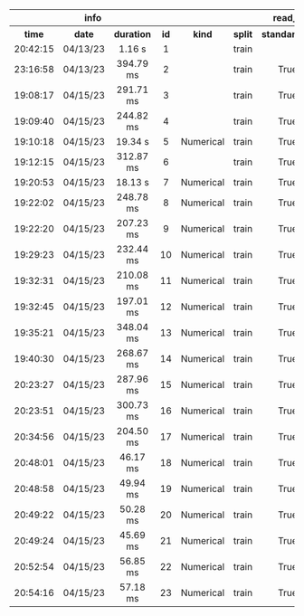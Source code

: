 <table>
<tr>
<th colspan=4 style="text-align: center; vertical-align: middle;">info</th>
<th colspan=5 style="text-align: center; vertical-align: middle;">read_data</th>
<th colspan=11 style="text-align: center; vertical-align: middle;">LogisticRegression</th>
<th colspan=5 style="text-align: center; vertical-align: middle;">cross_val_predict</th>
<th colspan=1 style="text-align: center; vertical-align: middle;">metrics</th>
</tr>
<th style="text-align: center; vertical-align: middle;">time</th>
<th style="text-align: center; vertical-align: middle;">date</th>
<th style="text-align: center; vertical-align: middle;">duration</th>
<th style="text-align: center; vertical-align: middle;">id</th>
<th style="text-align: center; vertical-align: middle;">kind</th>
<th style="text-align: center; vertical-align: middle;">split</th>
<th style="text-align: center; vertical-align: middle;">standardize</th>
<th style="text-align: center; vertical-align: middle;">encode</th>
<th style="text-align: center; vertical-align: middle;">display</th>
<th style="text-align: center; vertical-align: middle;">multi_class</th>
<th style="text-align: center; vertical-align: middle;">penalty</th>
<th style="text-align: center; vertical-align: middle;">dual</th>
<th style="text-align: center; vertical-align: middle;">tol</th>
<th style="text-align: center; vertical-align: middle;">C</th>
<th style="text-align: center; vertical-align: middle;">fit_intercept</th>
<th style="text-align: center; vertical-align: middle;">intercept_scaling</th>
<th style="text-align: center; vertical-align: middle;">solver</th>
<th style="text-align: center; vertical-align: middle;">max_iter</th>
<th style="text-align: center; vertical-align: middle;">verbose</th>
<th style="text-align: center; vertical-align: middle;">warm_start</th>
<th style="text-align: center; vertical-align: middle;">estimator</th>
<th style="text-align: center; vertical-align: middle;">cv</th>
<th style="text-align: center; vertical-align: middle;">verbose</th>
<th style="text-align: center; vertical-align: middle;">pre_dispatch</th>
<th style="text-align: center; vertical-align: middle;">method</th>
<th style="text-align: center; vertical-align: middle;">accuracy</th>
</tr>
<tr>
<td style="text-align: center; vertical-align: middle;">20:42:15</td>
<td style="text-align: center; vertical-align: middle;">04/13/23</td>
<td style="text-align: center; vertical-align: middle;">1.16 s</td>
<td style="text-align: center; vertical-align: middle;">1</td>
<td style="text-align: center; vertical-align: middle;"></td>
<td style="text-align: center; vertical-align: middle;">train</td>
<td style="text-align: center; vertical-align: middle;"></td>
<td style="text-align: center; vertical-align: middle;">OneHot</td>
<td style="text-align: center; vertical-align: middle;">False</td>
<td style="text-align: center; vertical-align: middle;">ovr</td>
<td style="text-align: center; vertical-align: middle;">l2</td>
<td style="text-align: center; vertical-align: middle;">False</td>
<td style="text-align: center; vertical-align: middle;">0.0</td>
<td style="text-align: center; vertical-align: middle;">1.0</td>
<td style="text-align: center; vertical-align: middle;">True</td>
<td style="text-align: center; vertical-align: middle;">1</td>
<td style="text-align: center; vertical-align: middle;">lbfgs</td>
<td style="text-align: center; vertical-align: middle;">100</td>
<td style="text-align: center; vertical-align: middle;">0</td>
<td style="text-align: center; vertical-align: middle;">False</td>
<td style="text-align: center; vertical-align: middle;">LogisticRegression(multi_class='ovr')</td>
<td style="text-align: center; vertical-align: middle;">4</td>
<td style="text-align: center; vertical-align: middle;">0</td>
<td style="text-align: center; vertical-align: middle;">2*n_jobs</td>
<td style="text-align: center; vertical-align: middle;">predict</td>
<td style="text-align: center; vertical-align: middle;">0.8415254237288136</td>
</tr>
<tr>
<td style="text-align: center; vertical-align: middle;">23:16:58</td>
<td style="text-align: center; vertical-align: middle;">04/13/23</td>
<td style="text-align: center; vertical-align: middle;">394.79 ms</td>
<td style="text-align: center; vertical-align: middle;">2</td>
<td style="text-align: center; vertical-align: middle;"></td>
<td style="text-align: center; vertical-align: middle;">train</td>
<td style="text-align: center; vertical-align: middle;">True</td>
<td style="text-align: center; vertical-align: middle;">OneHot</td>
<td style="text-align: center; vertical-align: middle;"></td>
<td style="text-align: center; vertical-align: middle;">ovr</td>
<td style="text-align: center; vertical-align: middle;">l2</td>
<td style="text-align: center; vertical-align: middle;">False</td>
<td style="text-align: center; vertical-align: middle;">0.0</td>
<td style="text-align: center; vertical-align: middle;">1.0</td>
<td style="text-align: center; vertical-align: middle;">True</td>
<td style="text-align: center; vertical-align: middle;">1</td>
<td style="text-align: center; vertical-align: middle;">lbfgs</td>
<td style="text-align: center; vertical-align: middle;">100</td>
<td style="text-align: center; vertical-align: middle;">0</td>
<td style="text-align: center; vertical-align: middle;">False</td>
<td style="text-align: center; vertical-align: middle;">LogisticRegression(multi_class='ovr')</td>
<td style="text-align: center; vertical-align: middle;">4</td>
<td style="text-align: center; vertical-align: middle;">0</td>
<td style="text-align: center; vertical-align: middle;">2*n_jobs</td>
<td style="text-align: center; vertical-align: middle;">predict</td>
<td style="text-align: center; vertical-align: middle;">0.8703389830508474</td>
</tr>
<tr>
<td style="text-align: center; vertical-align: middle;">19:08:17</td>
<td style="text-align: center; vertical-align: middle;">04/15/23</td>
<td style="text-align: center; vertical-align: middle;">291.71 ms</td>
<td style="text-align: center; vertical-align: middle;">3</td>
<td style="text-align: center; vertical-align: middle;"></td>
<td style="text-align: center; vertical-align: middle;">train</td>
<td style="text-align: center; vertical-align: middle;">True</td>
<td style="text-align: center; vertical-align: middle;">OneHot</td>
<td style="text-align: center; vertical-align: middle;"></td>
<td style="text-align: center; vertical-align: middle;">ovr</td>
<td style="text-align: center; vertical-align: middle;">l2</td>
<td style="text-align: center; vertical-align: middle;">False</td>
<td style="text-align: center; vertical-align: middle;">0.0</td>
<td style="text-align: center; vertical-align: middle;">1.0</td>
<td style="text-align: center; vertical-align: middle;">True</td>
<td style="text-align: center; vertical-align: middle;">1</td>
<td style="text-align: center; vertical-align: middle;">lbfgs</td>
<td style="text-align: center; vertical-align: middle;">100</td>
<td style="text-align: center; vertical-align: middle;">0</td>
<td style="text-align: center; vertical-align: middle;">False</td>
<td style="text-align: center; vertical-align: middle;">LogisticRegression(multi_class='ovr')</td>
<td style="text-align: center; vertical-align: middle;">4</td>
<td style="text-align: center; vertical-align: middle;">0</td>
<td style="text-align: center; vertical-align: middle;">2*n_jobs</td>
<td style="text-align: center; vertical-align: middle;">predict</td>
<td style="text-align: center; vertical-align: middle;">0.8703389830508474</td>
</tr>
<tr>
<td style="text-align: center; vertical-align: middle;">19:09:40</td>
<td style="text-align: center; vertical-align: middle;">04/15/23</td>
<td style="text-align: center; vertical-align: middle;">244.82 ms</td>
<td style="text-align: center; vertical-align: middle;">4</td>
<td style="text-align: center; vertical-align: middle;"></td>
<td style="text-align: center; vertical-align: middle;">train</td>
<td style="text-align: center; vertical-align: middle;">True</td>
<td style="text-align: center; vertical-align: middle;">OneHot</td>
<td style="text-align: center; vertical-align: middle;"></td>
<td style="text-align: center; vertical-align: middle;">ovr</td>
<td style="text-align: center; vertical-align: middle;">l2</td>
<td style="text-align: center; vertical-align: middle;">False</td>
<td style="text-align: center; vertical-align: middle;">0.0</td>
<td style="text-align: center; vertical-align: middle;">1.0</td>
<td style="text-align: center; vertical-align: middle;">True</td>
<td style="text-align: center; vertical-align: middle;">1</td>
<td style="text-align: center; vertical-align: middle;">lbfgs</td>
<td style="text-align: center; vertical-align: middle;">100</td>
<td style="text-align: center; vertical-align: middle;">0</td>
<td style="text-align: center; vertical-align: middle;">False</td>
<td style="text-align: center; vertical-align: middle;">LogisticRegression(multi_class='ovr')</td>
<td style="text-align: center; vertical-align: middle;">4</td>
<td style="text-align: center; vertical-align: middle;">0</td>
<td style="text-align: center; vertical-align: middle;">2*n_jobs</td>
<td style="text-align: center; vertical-align: middle;">predict</td>
<td style="text-align: center; vertical-align: middle;">0.8703389830508474</td>
</tr>
<tr>
<td style="text-align: center; vertical-align: middle;">19:10:18</td>
<td style="text-align: center; vertical-align: middle;">04/15/23</td>
<td style="text-align: center; vertical-align: middle;">19.34 s</td>
<td style="text-align: center; vertical-align: middle;">5</td>
<td style="text-align: center; vertical-align: middle;">Numerical</td>
<td style="text-align: center; vertical-align: middle;">train</td>
<td style="text-align: center; vertical-align: middle;">True</td>
<td style="text-align: center; vertical-align: middle;"></td>
<td style="text-align: center; vertical-align: middle;"></td>
<td style="text-align: center; vertical-align: middle;">ovr</td>
<td style="text-align: center; vertical-align: middle;">l2</td>
<td style="text-align: center; vertical-align: middle;">False</td>
<td style="text-align: center; vertical-align: middle;">0.0</td>
<td style="text-align: center; vertical-align: middle;">1.0</td>
<td style="text-align: center; vertical-align: middle;">True</td>
<td style="text-align: center; vertical-align: middle;">1</td>
<td style="text-align: center; vertical-align: middle;">lbfgs</td>
<td style="text-align: center; vertical-align: middle;">100</td>
<td style="text-align: center; vertical-align: middle;">0</td>
<td style="text-align: center; vertical-align: middle;">False</td>
<td style="text-align: center; vertical-align: middle;">LogisticRegression(multi_class='ovr')</td>
<td style="text-align: center; vertical-align: middle;">4</td>
<td style="text-align: center; vertical-align: middle;">0</td>
<td style="text-align: center; vertical-align: middle;">2*n_jobs</td>
<td style="text-align: center; vertical-align: middle;">predict</td>
<td style="text-align: center; vertical-align: middle;">0.861864406779661</td>
</tr>
<tr>
<td style="text-align: center; vertical-align: middle;">19:12:15</td>
<td style="text-align: center; vertical-align: middle;">04/15/23</td>
<td style="text-align: center; vertical-align: middle;">312.87 ms</td>
<td style="text-align: center; vertical-align: middle;">6</td>
<td style="text-align: center; vertical-align: middle;"></td>
<td style="text-align: center; vertical-align: middle;">train</td>
<td style="text-align: center; vertical-align: middle;">True</td>
<td style="text-align: center; vertical-align: middle;">Frequency</td>
<td style="text-align: center; vertical-align: middle;"></td>
<td style="text-align: center; vertical-align: middle;">ovr</td>
<td style="text-align: center; vertical-align: middle;">l2</td>
<td style="text-align: center; vertical-align: middle;">False</td>
<td style="text-align: center; vertical-align: middle;">0.0</td>
<td style="text-align: center; vertical-align: middle;">1.0</td>
<td style="text-align: center; vertical-align: middle;">True</td>
<td style="text-align: center; vertical-align: middle;">1</td>
<td style="text-align: center; vertical-align: middle;">lbfgs</td>
<td style="text-align: center; vertical-align: middle;">100</td>
<td style="text-align: center; vertical-align: middle;">0</td>
<td style="text-align: center; vertical-align: middle;">False</td>
<td style="text-align: center; vertical-align: middle;">LogisticRegression(multi_class='ovr')</td>
<td style="text-align: center; vertical-align: middle;">4</td>
<td style="text-align: center; vertical-align: middle;">0</td>
<td style="text-align: center; vertical-align: middle;">2*n_jobs</td>
<td style="text-align: center; vertical-align: middle;">predict</td>
<td style="text-align: center; vertical-align: middle;">0.8686440677966102</td>
</tr>
<tr>
<td style="text-align: center; vertical-align: middle;">19:20:53</td>
<td style="text-align: center; vertical-align: middle;">04/15/23</td>
<td style="text-align: center; vertical-align: middle;">18.13 s</td>
<td style="text-align: center; vertical-align: middle;">7</td>
<td style="text-align: center; vertical-align: middle;">Numerical</td>
<td style="text-align: center; vertical-align: middle;">train</td>
<td style="text-align: center; vertical-align: middle;">True</td>
<td style="text-align: center; vertical-align: middle;"></td>
<td style="text-align: center; vertical-align: middle;"></td>
<td style="text-align: center; vertical-align: middle;">ovr</td>
<td style="text-align: center; vertical-align: middle;">l2</td>
<td style="text-align: center; vertical-align: middle;">False</td>
<td style="text-align: center; vertical-align: middle;">0.0</td>
<td style="text-align: center; vertical-align: middle;">1.0</td>
<td style="text-align: center; vertical-align: middle;">True</td>
<td style="text-align: center; vertical-align: middle;">1</td>
<td style="text-align: center; vertical-align: middle;">lbfgs</td>
<td style="text-align: center; vertical-align: middle;">100</td>
<td style="text-align: center; vertical-align: middle;">0</td>
<td style="text-align: center; vertical-align: middle;">False</td>
<td style="text-align: center; vertical-align: middle;">LogisticRegression(multi_class='ovr')</td>
<td style="text-align: center; vertical-align: middle;">4</td>
<td style="text-align: center; vertical-align: middle;">0</td>
<td style="text-align: center; vertical-align: middle;">2*n_jobs</td>
<td style="text-align: center; vertical-align: middle;">predict</td>
<td style="text-align: center; vertical-align: middle;">0.861864406779661</td>
</tr>
<tr>
<td style="text-align: center; vertical-align: middle;">19:22:02</td>
<td style="text-align: center; vertical-align: middle;">04/15/23</td>
<td style="text-align: center; vertical-align: middle;">248.78 ms</td>
<td style="text-align: center; vertical-align: middle;">8</td>
<td style="text-align: center; vertical-align: middle;">Numerical</td>
<td style="text-align: center; vertical-align: middle;">train</td>
<td style="text-align: center; vertical-align: middle;">True</td>
<td style="text-align: center; vertical-align: middle;"></td>
<td style="text-align: center; vertical-align: middle;"></td>
<td style="text-align: center; vertical-align: middle;">ovr</td>
<td style="text-align: center; vertical-align: middle;">l2</td>
<td style="text-align: center; vertical-align: middle;">False</td>
<td style="text-align: center; vertical-align: middle;">0.0</td>
<td style="text-align: center; vertical-align: middle;">1.0</td>
<td style="text-align: center; vertical-align: middle;">True</td>
<td style="text-align: center; vertical-align: middle;">1</td>
<td style="text-align: center; vertical-align: middle;">lbfgs</td>
<td style="text-align: center; vertical-align: middle;">100</td>
<td style="text-align: center; vertical-align: middle;">0</td>
<td style="text-align: center; vertical-align: middle;">False</td>
<td style="text-align: center; vertical-align: middle;">LogisticRegression(multi_class='ovr')</td>
<td style="text-align: center; vertical-align: middle;">4</td>
<td style="text-align: center; vertical-align: middle;">0</td>
<td style="text-align: center; vertical-align: middle;">2*n_jobs</td>
<td style="text-align: center; vertical-align: middle;">predict</td>
<td style="text-align: center; vertical-align: middle;">0.861864406779661</td>
</tr>
<tr>
<td style="text-align: center; vertical-align: middle;">19:22:20</td>
<td style="text-align: center; vertical-align: middle;">04/15/23</td>
<td style="text-align: center; vertical-align: middle;">207.23 ms</td>
<td style="text-align: center; vertical-align: middle;">9</td>
<td style="text-align: center; vertical-align: middle;">Numerical</td>
<td style="text-align: center; vertical-align: middle;">train</td>
<td style="text-align: center; vertical-align: middle;">True</td>
<td style="text-align: center; vertical-align: middle;"></td>
<td style="text-align: center; vertical-align: middle;"></td>
<td style="text-align: center; vertical-align: middle;">ovr</td>
<td style="text-align: center; vertical-align: middle;">l2</td>
<td style="text-align: center; vertical-align: middle;">False</td>
<td style="text-align: center; vertical-align: middle;">0.0</td>
<td style="text-align: center; vertical-align: middle;">1.0</td>
<td style="text-align: center; vertical-align: middle;">True</td>
<td style="text-align: center; vertical-align: middle;">1</td>
<td style="text-align: center; vertical-align: middle;">lbfgs</td>
<td style="text-align: center; vertical-align: middle;">100</td>
<td style="text-align: center; vertical-align: middle;">0</td>
<td style="text-align: center; vertical-align: middle;">False</td>
<td style="text-align: center; vertical-align: middle;">LogisticRegression(multi_class='ovr')</td>
<td style="text-align: center; vertical-align: middle;">4</td>
<td style="text-align: center; vertical-align: middle;">0</td>
<td style="text-align: center; vertical-align: middle;">2*n_jobs</td>
<td style="text-align: center; vertical-align: middle;">predict</td>
<td style="text-align: center; vertical-align: middle;">0.861864406779661</td>
</tr>
<tr>
<td style="text-align: center; vertical-align: middle;">19:29:23</td>
<td style="text-align: center; vertical-align: middle;">04/15/23</td>
<td style="text-align: center; vertical-align: middle;">232.44 ms</td>
<td style="text-align: center; vertical-align: middle;">10</td>
<td style="text-align: center; vertical-align: middle;">Numerical</td>
<td style="text-align: center; vertical-align: middle;">train</td>
<td style="text-align: center; vertical-align: middle;">True</td>
<td style="text-align: center; vertical-align: middle;"></td>
<td style="text-align: center; vertical-align: middle;"></td>
<td style="text-align: center; vertical-align: middle;">ovr</td>
<td style="text-align: center; vertical-align: middle;">l2</td>
<td style="text-align: center; vertical-align: middle;">False</td>
<td style="text-align: center; vertical-align: middle;">0.0</td>
<td style="text-align: center; vertical-align: middle;">1.0</td>
<td style="text-align: center; vertical-align: middle;">True</td>
<td style="text-align: center; vertical-align: middle;">1</td>
<td style="text-align: center; vertical-align: middle;">lbfgs</td>
<td style="text-align: center; vertical-align: middle;">100</td>
<td style="text-align: center; vertical-align: middle;">0</td>
<td style="text-align: center; vertical-align: middle;">False</td>
<td style="text-align: center; vertical-align: middle;">LogisticRegression(multi_class='ovr')</td>
<td style="text-align: center; vertical-align: middle;">4</td>
<td style="text-align: center; vertical-align: middle;">0</td>
<td style="text-align: center; vertical-align: middle;">2*n_jobs</td>
<td style="text-align: center; vertical-align: middle;">predict</td>
<td style="text-align: center; vertical-align: middle;">0.861864406779661</td>
</tr>
<tr>
<td style="text-align: center; vertical-align: middle;">19:32:31</td>
<td style="text-align: center; vertical-align: middle;">04/15/23</td>
<td style="text-align: center; vertical-align: middle;">210.08 ms</td>
<td style="text-align: center; vertical-align: middle;">11</td>
<td style="text-align: center; vertical-align: middle;">Numerical</td>
<td style="text-align: center; vertical-align: middle;">train</td>
<td style="text-align: center; vertical-align: middle;">True</td>
<td style="text-align: center; vertical-align: middle;"></td>
<td style="text-align: center; vertical-align: middle;"></td>
<td style="text-align: center; vertical-align: middle;">ovr</td>
<td style="text-align: center; vertical-align: middle;">l2</td>
<td style="text-align: center; vertical-align: middle;">False</td>
<td style="text-align: center; vertical-align: middle;">0.0</td>
<td style="text-align: center; vertical-align: middle;">1.0</td>
<td style="text-align: center; vertical-align: middle;">True</td>
<td style="text-align: center; vertical-align: middle;">1</td>
<td style="text-align: center; vertical-align: middle;">lbfgs</td>
<td style="text-align: center; vertical-align: middle;">100</td>
<td style="text-align: center; vertical-align: middle;">0</td>
<td style="text-align: center; vertical-align: middle;">False</td>
<td style="text-align: center; vertical-align: middle;">LogisticRegression(multi_class='ovr')</td>
<td style="text-align: center; vertical-align: middle;">4</td>
<td style="text-align: center; vertical-align: middle;">0</td>
<td style="text-align: center; vertical-align: middle;">2*n_jobs</td>
<td style="text-align: center; vertical-align: middle;">predict</td>
<td style="text-align: center; vertical-align: middle;">0.861864406779661</td>
</tr>
<tr>
<td style="text-align: center; vertical-align: middle;">19:32:45</td>
<td style="text-align: center; vertical-align: middle;">04/15/23</td>
<td style="text-align: center; vertical-align: middle;">197.01 ms</td>
<td style="text-align: center; vertical-align: middle;">12</td>
<td style="text-align: center; vertical-align: middle;">Numerical</td>
<td style="text-align: center; vertical-align: middle;">train</td>
<td style="text-align: center; vertical-align: middle;">True</td>
<td style="text-align: center; vertical-align: middle;"></td>
<td style="text-align: center; vertical-align: middle;"></td>
<td style="text-align: center; vertical-align: middle;">ovr</td>
<td style="text-align: center; vertical-align: middle;">l2</td>
<td style="text-align: center; vertical-align: middle;">False</td>
<td style="text-align: center; vertical-align: middle;">0.0</td>
<td style="text-align: center; vertical-align: middle;">1.0</td>
<td style="text-align: center; vertical-align: middle;">True</td>
<td style="text-align: center; vertical-align: middle;">1</td>
<td style="text-align: center; vertical-align: middle;">lbfgs</td>
<td style="text-align: center; vertical-align: middle;">100</td>
<td style="text-align: center; vertical-align: middle;">0</td>
<td style="text-align: center; vertical-align: middle;">False</td>
<td style="text-align: center; vertical-align: middle;">LogisticRegression(multi_class='ovr')</td>
<td style="text-align: center; vertical-align: middle;">4</td>
<td style="text-align: center; vertical-align: middle;">0</td>
<td style="text-align: center; vertical-align: middle;">2*n_jobs</td>
<td style="text-align: center; vertical-align: middle;">predict</td>
<td style="text-align: center; vertical-align: middle;">0.861864406779661</td>
</tr>
<tr>
<td style="text-align: center; vertical-align: middle;">19:35:21</td>
<td style="text-align: center; vertical-align: middle;">04/15/23</td>
<td style="text-align: center; vertical-align: middle;">348.04 ms</td>
<td style="text-align: center; vertical-align: middle;">13</td>
<td style="text-align: center; vertical-align: middle;">Numerical</td>
<td style="text-align: center; vertical-align: middle;">train</td>
<td style="text-align: center; vertical-align: middle;">True</td>
<td style="text-align: center; vertical-align: middle;"></td>
<td style="text-align: center; vertical-align: middle;"></td>
<td style="text-align: center; vertical-align: middle;">multinomial</td>
<td style="text-align: center; vertical-align: middle;">l2</td>
<td style="text-align: center; vertical-align: middle;">False</td>
<td style="text-align: center; vertical-align: middle;">0.0</td>
<td style="text-align: center; vertical-align: middle;">1.0</td>
<td style="text-align: center; vertical-align: middle;">True</td>
<td style="text-align: center; vertical-align: middle;">1</td>
<td style="text-align: center; vertical-align: middle;">lbfgs</td>
<td style="text-align: center; vertical-align: middle;">100</td>
<td style="text-align: center; vertical-align: middle;">0</td>
<td style="text-align: center; vertical-align: middle;">False</td>
<td style="text-align: center; vertical-align: middle;">LogisticRegression(multi_class='multinomial')</td>
<td style="text-align: center; vertical-align: middle;">4</td>
<td style="text-align: center; vertical-align: middle;">0</td>
<td style="text-align: center; vertical-align: middle;">2*n_jobs</td>
<td style="text-align: center; vertical-align: middle;">predict</td>
<td style="text-align: center; vertical-align: middle;">0.9330508474576271</td>
</tr>
<tr>
<td style="text-align: center; vertical-align: middle;">19:40:30</td>
<td style="text-align: center; vertical-align: middle;">04/15/23</td>
<td style="text-align: center; vertical-align: middle;">268.67 ms</td>
<td style="text-align: center; vertical-align: middle;">14</td>
<td style="text-align: center; vertical-align: middle;">Numerical</td>
<td style="text-align: center; vertical-align: middle;">train</td>
<td style="text-align: center; vertical-align: middle;">True</td>
<td style="text-align: center; vertical-align: middle;"></td>
<td style="text-align: center; vertical-align: middle;"></td>
<td style="text-align: center; vertical-align: middle;">multinomial</td>
<td style="text-align: center; vertical-align: middle;">l2</td>
<td style="text-align: center; vertical-align: middle;">False</td>
<td style="text-align: center; vertical-align: middle;">0.0</td>
<td style="text-align: center; vertical-align: middle;">1.0</td>
<td style="text-align: center; vertical-align: middle;">True</td>
<td style="text-align: center; vertical-align: middle;">1</td>
<td style="text-align: center; vertical-align: middle;">lbfgs</td>
<td style="text-align: center; vertical-align: middle;">100</td>
<td style="text-align: center; vertical-align: middle;">0</td>
<td style="text-align: center; vertical-align: middle;">False</td>
<td style="text-align: center; vertical-align: middle;">LogisticRegression(multi_class='multinomial')</td>
<td style="text-align: center; vertical-align: middle;">4</td>
<td style="text-align: center; vertical-align: middle;">0</td>
<td style="text-align: center; vertical-align: middle;">2*n_jobs</td>
<td style="text-align: center; vertical-align: middle;">predict</td>
<td style="text-align: center; vertical-align: middle;">0.9330508474576271</td>
</tr>
<tr>
<td style="text-align: center; vertical-align: middle;">20:23:27</td>
<td style="text-align: center; vertical-align: middle;">04/15/23</td>
<td style="text-align: center; vertical-align: middle;">287.96 ms</td>
<td style="text-align: center; vertical-align: middle;">15</td>
<td style="text-align: center; vertical-align: middle;">Numerical</td>
<td style="text-align: center; vertical-align: middle;">train</td>
<td style="text-align: center; vertical-align: middle;">True</td>
<td style="text-align: center; vertical-align: middle;"></td>
<td style="text-align: center; vertical-align: middle;"></td>
<td style="text-align: center; vertical-align: middle;">ovr</td>
<td style="text-align: center; vertical-align: middle;">l2</td>
<td style="text-align: center; vertical-align: middle;">False</td>
<td style="text-align: center; vertical-align: middle;">0.0</td>
<td style="text-align: center; vertical-align: middle;">1.0</td>
<td style="text-align: center; vertical-align: middle;">True</td>
<td style="text-align: center; vertical-align: middle;">1</td>
<td style="text-align: center; vertical-align: middle;">lbfgs</td>
<td style="text-align: center; vertical-align: middle;">100</td>
<td style="text-align: center; vertical-align: middle;">0</td>
<td style="text-align: center; vertical-align: middle;">False</td>
<td style="text-align: center; vertical-align: middle;">LogisticRegression(multi_class='ovr')</td>
<td style="text-align: center; vertical-align: middle;">4</td>
<td style="text-align: center; vertical-align: middle;">0</td>
<td style="text-align: center; vertical-align: middle;">2*n_jobs</td>
<td style="text-align: center; vertical-align: middle;">predict</td>
<td style="text-align: center; vertical-align: middle;">0.861864406779661</td>
</tr>
<tr>
<td style="text-align: center; vertical-align: middle;">20:23:51</td>
<td style="text-align: center; vertical-align: middle;">04/15/23</td>
<td style="text-align: center; vertical-align: middle;">300.73 ms</td>
<td style="text-align: center; vertical-align: middle;">16</td>
<td style="text-align: center; vertical-align: middle;">Numerical</td>
<td style="text-align: center; vertical-align: middle;">train</td>
<td style="text-align: center; vertical-align: middle;">True</td>
<td style="text-align: center; vertical-align: middle;"></td>
<td style="text-align: center; vertical-align: middle;"></td>
<td style="text-align: center; vertical-align: middle;">multinomial</td>
<td style="text-align: center; vertical-align: middle;">l2</td>
<td style="text-align: center; vertical-align: middle;">False</td>
<td style="text-align: center; vertical-align: middle;">0.0</td>
<td style="text-align: center; vertical-align: middle;">1.0</td>
<td style="text-align: center; vertical-align: middle;">True</td>
<td style="text-align: center; vertical-align: middle;">1</td>
<td style="text-align: center; vertical-align: middle;">lbfgs</td>
<td style="text-align: center; vertical-align: middle;">100</td>
<td style="text-align: center; vertical-align: middle;">0</td>
<td style="text-align: center; vertical-align: middle;">False</td>
<td style="text-align: center; vertical-align: middle;">LogisticRegression(multi_class='multinomial')</td>
<td style="text-align: center; vertical-align: middle;">4</td>
<td style="text-align: center; vertical-align: middle;">0</td>
<td style="text-align: center; vertical-align: middle;">2*n_jobs</td>
<td style="text-align: center; vertical-align: middle;">predict</td>
<td style="text-align: center; vertical-align: middle;">0.9330508474576271</td>
</tr>
<tr>
<td style="text-align: center; vertical-align: middle;">20:34:56</td>
<td style="text-align: center; vertical-align: middle;">04/15/23</td>
<td style="text-align: center; vertical-align: middle;">204.50 ms</td>
<td style="text-align: center; vertical-align: middle;">17</td>
<td style="text-align: center; vertical-align: middle;">Numerical</td>
<td style="text-align: center; vertical-align: middle;">train</td>
<td style="text-align: center; vertical-align: middle;">True</td>
<td style="text-align: center; vertical-align: middle;"></td>
<td style="text-align: center; vertical-align: middle;"></td>
<td style="text-align: center; vertical-align: middle;">multinomial</td>
<td style="text-align: center; vertical-align: middle;">l2</td>
<td style="text-align: center; vertical-align: middle;">False</td>
<td style="text-align: center; vertical-align: middle;">0.0</td>
<td style="text-align: center; vertical-align: middle;">1.0</td>
<td style="text-align: center; vertical-align: middle;">True</td>
<td style="text-align: center; vertical-align: middle;">1</td>
<td style="text-align: center; vertical-align: middle;">lbfgs</td>
<td style="text-align: center; vertical-align: middle;">100</td>
<td style="text-align: center; vertical-align: middle;">0</td>
<td style="text-align: center; vertical-align: middle;">False</td>
<td style="text-align: center; vertical-align: middle;">LogisticRegression(multi_class='multinomial')</td>
<td style="text-align: center; vertical-align: middle;">4</td>
<td style="text-align: center; vertical-align: middle;">0</td>
<td style="text-align: center; vertical-align: middle;">2*n_jobs</td>
<td style="text-align: center; vertical-align: middle;">predict</td>
<td style="text-align: center; vertical-align: middle;">0.9330508474576271</td>
</tr>
<tr>
<td style="text-align: center; vertical-align: middle;">20:48:01</td>
<td style="text-align: center; vertical-align: middle;">04/15/23</td>
<td style="text-align: center; vertical-align: middle;">46.17 ms</td>
<td style="text-align: center; vertical-align: middle;">18</td>
<td style="text-align: center; vertical-align: middle;">Numerical</td>
<td style="text-align: center; vertical-align: middle;">train</td>
<td style="text-align: center; vertical-align: middle;">True</td>
<td style="text-align: center; vertical-align: middle;"></td>
<td style="text-align: center; vertical-align: middle;"></td>
<td style="text-align: center; vertical-align: middle;">multinomial</td>
<td style="text-align: center; vertical-align: middle;">l2</td>
<td style="text-align: center; vertical-align: middle;">False</td>
<td style="text-align: center; vertical-align: middle;">0.0</td>
<td style="text-align: center; vertical-align: middle;">1.0</td>
<td style="text-align: center; vertical-align: middle;">True</td>
<td style="text-align: center; vertical-align: middle;">1</td>
<td style="text-align: center; vertical-align: middle;">lbfgs</td>
<td style="text-align: center; vertical-align: middle;">100</td>
<td style="text-align: center; vertical-align: middle;">0</td>
<td style="text-align: center; vertical-align: middle;">False</td>
<td style="text-align: center; vertical-align: middle;">LogisticRegression(multi_class='multinomial')</td>
<td style="text-align: center; vertical-align: middle;">4</td>
<td style="text-align: center; vertical-align: middle;">0</td>
<td style="text-align: center; vertical-align: middle;">2*n_jobs</td>
<td style="text-align: center; vertical-align: middle;">predict</td>
<td style="text-align: center; vertical-align: middle;">0.9330508474576271</td>
</tr>
<tr>
<td style="text-align: center; vertical-align: middle;">20:48:58</td>
<td style="text-align: center; vertical-align: middle;">04/15/23</td>
<td style="text-align: center; vertical-align: middle;">49.94 ms</td>
<td style="text-align: center; vertical-align: middle;">19</td>
<td style="text-align: center; vertical-align: middle;">Numerical</td>
<td style="text-align: center; vertical-align: middle;">train</td>
<td style="text-align: center; vertical-align: middle;">True</td>
<td style="text-align: center; vertical-align: middle;"></td>
<td style="text-align: center; vertical-align: middle;"></td>
<td style="text-align: center; vertical-align: middle;">multinomial</td>
<td style="text-align: center; vertical-align: middle;">l2</td>
<td style="text-align: center; vertical-align: middle;">False</td>
<td style="text-align: center; vertical-align: middle;">0.0</td>
<td style="text-align: center; vertical-align: middle;">1.0</td>
<td style="text-align: center; vertical-align: middle;">True</td>
<td style="text-align: center; vertical-align: middle;">1</td>
<td style="text-align: center; vertical-align: middle;">lbfgs</td>
<td style="text-align: center; vertical-align: middle;">100</td>
<td style="text-align: center; vertical-align: middle;">0</td>
<td style="text-align: center; vertical-align: middle;">False</td>
<td style="text-align: center; vertical-align: middle;">LogisticRegression(multi_class='multinomial')</td>
<td style="text-align: center; vertical-align: middle;">4</td>
<td style="text-align: center; vertical-align: middle;">0</td>
<td style="text-align: center; vertical-align: middle;">2*n_jobs</td>
<td style="text-align: center; vertical-align: middle;">predict</td>
<td style="text-align: center; vertical-align: middle;">0.9330508474576271</td>
</tr>
<tr>
<td style="text-align: center; vertical-align: middle;">20:49:22</td>
<td style="text-align: center; vertical-align: middle;">04/15/23</td>
<td style="text-align: center; vertical-align: middle;">50.28 ms</td>
<td style="text-align: center; vertical-align: middle;">20</td>
<td style="text-align: center; vertical-align: middle;">Numerical</td>
<td style="text-align: center; vertical-align: middle;">train</td>
<td style="text-align: center; vertical-align: middle;">True</td>
<td style="text-align: center; vertical-align: middle;"></td>
<td style="text-align: center; vertical-align: middle;"></td>
<td style="text-align: center; vertical-align: middle;">multinomial</td>
<td style="text-align: center; vertical-align: middle;">l2</td>
<td style="text-align: center; vertical-align: middle;">False</td>
<td style="text-align: center; vertical-align: middle;">0.0</td>
<td style="text-align: center; vertical-align: middle;">1.0</td>
<td style="text-align: center; vertical-align: middle;">True</td>
<td style="text-align: center; vertical-align: middle;">1</td>
<td style="text-align: center; vertical-align: middle;">lbfgs</td>
<td style="text-align: center; vertical-align: middle;">100</td>
<td style="text-align: center; vertical-align: middle;">0</td>
<td style="text-align: center; vertical-align: middle;">False</td>
<td style="text-align: center; vertical-align: middle;">LogisticRegression(multi_class='multinomial')</td>
<td style="text-align: center; vertical-align: middle;">4</td>
<td style="text-align: center; vertical-align: middle;">0</td>
<td style="text-align: center; vertical-align: middle;">2*n_jobs</td>
<td style="text-align: center; vertical-align: middle;">predict</td>
<td style="text-align: center; vertical-align: middle;">0.9330508474576271</td>
</tr>
<tr>
<td style="text-align: center; vertical-align: middle;">20:49:24</td>
<td style="text-align: center; vertical-align: middle;">04/15/23</td>
<td style="text-align: center; vertical-align: middle;">45.69 ms</td>
<td style="text-align: center; vertical-align: middle;">21</td>
<td style="text-align: center; vertical-align: middle;">Numerical</td>
<td style="text-align: center; vertical-align: middle;">train</td>
<td style="text-align: center; vertical-align: middle;">True</td>
<td style="text-align: center; vertical-align: middle;"></td>
<td style="text-align: center; vertical-align: middle;"></td>
<td style="text-align: center; vertical-align: middle;">multinomial</td>
<td style="text-align: center; vertical-align: middle;">l2</td>
<td style="text-align: center; vertical-align: middle;">False</td>
<td style="text-align: center; vertical-align: middle;">0.0</td>
<td style="text-align: center; vertical-align: middle;">1.0</td>
<td style="text-align: center; vertical-align: middle;">True</td>
<td style="text-align: center; vertical-align: middle;">1</td>
<td style="text-align: center; vertical-align: middle;">lbfgs</td>
<td style="text-align: center; vertical-align: middle;">100</td>
<td style="text-align: center; vertical-align: middle;">0</td>
<td style="text-align: center; vertical-align: middle;">False</td>
<td style="text-align: center; vertical-align: middle;">LogisticRegression(multi_class='multinomial')</td>
<td style="text-align: center; vertical-align: middle;">4</td>
<td style="text-align: center; vertical-align: middle;">0</td>
<td style="text-align: center; vertical-align: middle;">2*n_jobs</td>
<td style="text-align: center; vertical-align: middle;">predict</td>
<td style="text-align: center; vertical-align: middle;">0.9330508474576271</td>
</tr>
<tr>
<td style="text-align: center; vertical-align: middle;">20:52:54</td>
<td style="text-align: center; vertical-align: middle;">04/15/23</td>
<td style="text-align: center; vertical-align: middle;">56.85 ms</td>
<td style="text-align: center; vertical-align: middle;">22</td>
<td style="text-align: center; vertical-align: middle;">Numerical</td>
<td style="text-align: center; vertical-align: middle;">train</td>
<td style="text-align: center; vertical-align: middle;">True</td>
<td style="text-align: center; vertical-align: middle;"></td>
<td style="text-align: center; vertical-align: middle;"></td>
<td style="text-align: center; vertical-align: middle;">multinomial</td>
<td style="text-align: center; vertical-align: middle;">l2</td>
<td style="text-align: center; vertical-align: middle;">False</td>
<td style="text-align: center; vertical-align: middle;">0.0</td>
<td style="text-align: center; vertical-align: middle;">1.0</td>
<td style="text-align: center; vertical-align: middle;">True</td>
<td style="text-align: center; vertical-align: middle;">1</td>
<td style="text-align: center; vertical-align: middle;">lbfgs</td>
<td style="text-align: center; vertical-align: middle;">100</td>
<td style="text-align: center; vertical-align: middle;">0</td>
<td style="text-align: center; vertical-align: middle;">False</td>
<td style="text-align: center; vertical-align: middle;">LogisticRegression(multi_class='multinomial')</td>
<td style="text-align: center; vertical-align: middle;">4</td>
<td style="text-align: center; vertical-align: middle;">0</td>
<td style="text-align: center; vertical-align: middle;">2*n_jobs</td>
<td style="text-align: center; vertical-align: middle;">predict</td>
<td style="text-align: center; vertical-align: middle;">0.9330508474576271</td>
</tr>
<tr>
<td style="text-align: center; vertical-align: middle;">20:54:16</td>
<td style="text-align: center; vertical-align: middle;">04/15/23</td>
<td style="text-align: center; vertical-align: middle;">57.18 ms</td>
<td style="text-align: center; vertical-align: middle;">23</td>
<td style="text-align: center; vertical-align: middle;">Numerical</td>
<td style="text-align: center; vertical-align: middle;">train</td>
<td style="text-align: center; vertical-align: middle;">True</td>
<td style="text-align: center; vertical-align: middle;"></td>
<td style="text-align: center; vertical-align: middle;"></td>
<td style="text-align: center; vertical-align: middle;">multinomial</td>
<td style="text-align: center; vertical-align: middle;">l2</td>
<td style="text-align: center; vertical-align: middle;">False</td>
<td style="text-align: center; vertical-align: middle;">0.0</td>
<td style="text-align: center; vertical-align: middle;">1.0</td>
<td style="text-align: center; vertical-align: middle;">True</td>
<td style="text-align: center; vertical-align: middle;">1</td>
<td style="text-align: center; vertical-align: middle;">lbfgs</td>
<td style="text-align: center; vertical-align: middle;">100</td>
<td style="text-align: center; vertical-align: middle;">0</td>
<td style="text-align: center; vertical-align: middle;">False</td>
<td style="text-align: center; vertical-align: middle;">LogisticRegression(multi_class='multinomial')</td>
<td style="text-align: center; vertical-align: middle;">4</td>
<td style="text-align: center; vertical-align: middle;">0</td>
<td style="text-align: center; vertical-align: middle;">2*n_jobs</td>
<td style="text-align: center; vertical-align: middle;">predict</td>
<td style="text-align: center; vertical-align: middle;">0.9330508474576271</td>
</tr>

